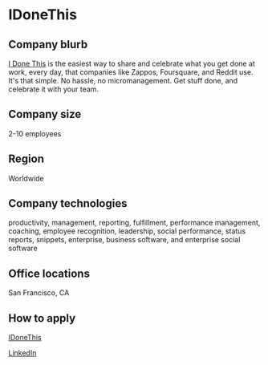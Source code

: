 # IDoneThis

## Company blurb

[I Done This](http://idonethis.com) is the easiest way to share and celebrate what you get done at work, every day, that companies like Zappos, Foursquare, and Reddit use. 
It's that simple. No hassle, no micromanagement. Get stuff done, and celebrate it with your team.

## Company size

2-10 employees

## Region

Worldwide

## Company technologies

productivity, management, reporting, fulfillment, performance management, coaching, employee recognition, leadership, social performance, status reports, snippets, enterprise, business software, and enterprise social software 

## Office locations

San Francisco, CA 

## How to apply

[IDoneThis](http://idonethis.com)

[LinkedIn](https://www.linkedin.com/company/idonethis/)
